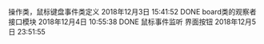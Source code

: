 操作类，鼠标键盘事件类定义 2018年12月3日  15:41:52   DONE
board类的观察者接口模块 2018年12月4日  10:55:38     DONE
鼠标事件监听 界面按钮   2018年12月5日  23:51:55
